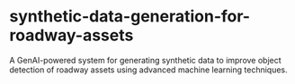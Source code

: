 # synthetic-data-generation-for-roadway-assets
A GenAI-powered system for generating synthetic data to improve object detection of roadway assets using advanced machine learning techniques.
